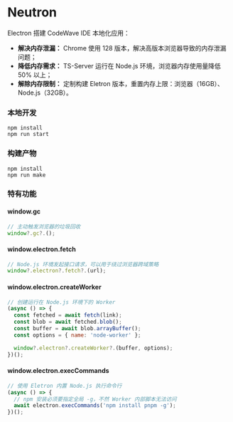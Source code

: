 # Neutron

Electron 搭建 CodeWave IDE 本地化应用：
* **解决内存泄漏：** Chrome 使用 128 版本，解决高版本浏览器导致的内存泄漏问题；
* **降低内存需求：** TS-Server 运行在 Node.js 环境，浏览器内存使用量降低 50% 以上；
* **解除内存限制：** 定制构建 Eletron 版本，重置内存上限：浏览器（16GB）、Node.js（32GB）。

### 本地开发
```
npm install
npm run start
```

### 构建产物
```
npm install
npm run make
```

### 特有功能

#### window.gc
```javascript
// 主动触发浏览器的垃圾回收
window?.gc?.();
```

#### window.electron.fetch
```javascript
// Node.js 环境发起接口请求，可以用于绕过浏览器跨域策略
window?.electron?.fetch?.(url);
```

#### window.electron.createWorker
```javascript
// 创建运行在 Node.js 环境下的 Worker
(async () => {
  const fetched = await fetch(link);
  const blob = await fetched.blob();
  const buffer = await blob.arrayBuffer();
  const options = { name: 'node-worker' };

  window?.electron?.createWorker?.(buffer, options);
})();
```

#### window.electron.execCommands
```javascript
// 使用 Eletron 内置 Node.js 执行命令行
(async () => {
  // npm 安装必须要指定全局 -g，不然 Worker 内部脚本无法访问
  await electron.execCommands('npm install pnpm -g');
})();
```
